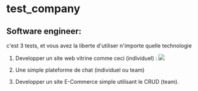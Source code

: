 # test_company

## Software engineer:

c'est 3 tests, et vous avez la liberte d'utiliser n'importe quelle technologie

1. Developper un site web vitrine comme ceci (individuel) : 
![](https://github.com/TeraTra/test_company/blob/main/defi.png)

2. Une simple plateforme de chat (individuel ou team)

3. Developper un site E-Commerce simple utilisant le CRUD (team). 

